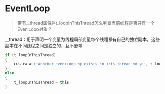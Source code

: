 # EventLoop

> 带有__thread属性得t_loopInThisThread怎么判断当前线程是否只有一个EventLoop对象？

__thread：用于声明一个变量为线程局部变量每个线程都有自己的独立副本，这些副本在不同线程之间是独立的，互不影响

```cpp
if (t_loopInThisThread)
{
    LOG_FATAL("Another EventLoop %p exists in this thread %d \n", t_loopInThisThread, threadId_);
}
else 
{
    t_loopInThisThread = this;
}
```

